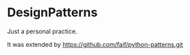 # DesignPatterns

Just a personal practice.

It was extended by https://github.com/faif/python-patterns.git